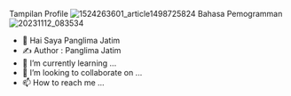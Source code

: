 Tampilan Profile
![1524263601_article1498725824](https://github.com/Projeckerror/Foto-/assets/142165314/f2477917-0a93-46bb-ac2d-4fdc1259d851)
Bahasa Pemogramman
![20231112_083534](https://github.com/Projeckerror/Foto-/assets/142165314/598ab087-fe2f-478c-a85c-1883d0299ff4)

- 👋 Hai Saya Panglima Jatim
- ✍️ Author : Panglima Jatim 
- 🌱 I’m currently learning ...
- 💞️ I’m looking to collaborate on ...
- 📫 How to reach me ...

<!---
Projeckerror/Projeckerror is a ✨ special ✨ repository because its `README.md` (this file) appears on your GitHub profile.
You can click the Preview link to take a look at your changes.
--->
